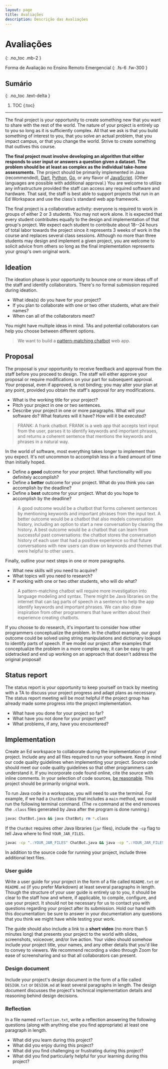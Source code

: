 ```yaml
---
layout: page
title: Avaliações
description: Descrição das Avaliações
---
```


# Avaliações

{: .no_toc .mb-2 }

Forma de Avaliação no Ensino Remoto Emergencial
{: .fs-6 .fw-300 }

## Sumário
{: .no_toc .text-delta }

1. TOC
{:toc}

---

The final project is your opportunity to create something new that you want to share with the rest of the world. The nature of your project is entirely up to you so long as it is sufficiently complex. All that we ask is that you build something of interest to you, that you solve an actual problem, that you impact campus, or that you change the world. Strive to create something that outlives this course.

**The final project must involve developing an algorithm that either responds to user input or answers a question given a dataset. The problem should be at least as complex as the individual take-home assessments.** The project should be primarily implemented in Java (recommended), [Dart](https://dart.dev/), [Python](https://www.python.org/), [Go](https://golang.org/), or any flavor of [JavaScript](https://www.javascript.com/). (Other languages are possible with additional approval.) You are welcome to utilize any infrastructure provided the staff can access any required software and hardware. That said, the staff is best able to support projects that run in an Ed Workspace and use the class's standard web app framework.

The final project is a collaborative activity: everyone is required to work in groups of either 2 or 3 students. You may not work alone. It is expected that every student contributes equally to the design and implementation of that group's project. We expect each student to contribute about 18--24 hours of total labor towards the project since it represents 3 weeks of work in the course and replaces several class sessions. Although no more than three students may design and implement a given project, you are welcome to solicit advice from others so long as the final implementation represents your group's own original work.

## Ideation

The ideation phase is your opportunity to bounce one or more ideas off of the staff and identify collaborators. There's no formal submission required during ideation.

- What idea(s) do you have for your project?
- If you plan to collaborate with one or two other students, what are their names?
- When can all of the collaborators meet?

You might have multiple ideas in mind. TAs and potential collaborators can help you choose between different options.

> We want to build a [pattern-matching chatbot](https://en.wikipedia.org/wiki/ELIZA) web app.

## Proposal

The proposal is your opportunity to receive feedback and approval from the staff before you proceed to design. The staff will either approve your proposal or require modifications on your part for subsequent approval. Your proposal, even if approved, is not binding; you may alter your plan at any point, provided you obtain the staff's approval for any modifications.

- What is the working title for your project?
- Pitch your project in one or two sentences.
- Describe your project in one or more paragraphs. What will your software do? What features will it have? How will it be executed?

> FRANK: A frank chatbot. FRANK is a web app that accepts text input from the user, parses it to identify keywords and important phrases, and returns a coherent sentence that mentions the keywords and phrases in a natural way.

In the world of software, most everything takes longer to implement than you expect. It's not uncommon to accomplish less in a fixed amount of time than initially hoped.

- Define a **good** outcome for your project. What functionality will you definitely accomplish?
- Define a **better** outcome for your project. What do you think you can accomplish by the deadline?
- Define a **best** outcome for your project. What do you hope to accomplish by the deadline?

> A good outcome would be a chatbot that forms coherent sentences by mentioning keywords and important phrases from the input text. A better outcome would be a chatbot that also models conversation history, including an option to start a new conversation by clearing the history. A best outcome would be a chatbot that can learn from successful past conversations: the chatbot stores the conversation history of each user that had a positive experience so that future conversations with new users can draw on keywords and themes that were helpful to other users.

Finally, outline your next steps in one or more paragraphs.

- What new skills will you need to acquire?
- What topics will you need to research?
- If working with one or two other students, who will do what?

> A pattern-matching chatbot will require more investigation into language modeling and syntax. There might be Java libraries on the internet that can tag parts of speech in a sentence to help the app identify keywords and important phrases. We can also draw inspiration from other programmers that have written about their experience creating chatbots.

If you choose to do research, it's important to consider how other programmers conceptualize the problem. In the chatbot example, our good outcome could be solved using string manipulations and dictionary lookups to identify parts of speech. If we model our project after examples that conceptualize the problem in a more complex way, it can be easy to get sidetracked and end up working on an approach that doesn't address the original proposal!

## Status report

The status report is your opportunity to keep yourself on track by meeting with a TA to discuss your project progress and adapt plans as necessary. The status report meeting will be most helpful if the project group has already made some progress into the project implementation.

- What have you done for your project so far?
- What have you not done for your project yet?
- What problems, if any, have you encountered?

## Implementation

Create an Ed workspace to collaborate during the implementation of your project. Include any and all files required to run your software. Keep in mind our code quality guidelines when implementing your project. Source code should meet our code quality guidelines so that other programmers can understand it. If you incorporate code found online, cite the source with inline comments. In your selection of code sources, [be reasonable](https://apps.leg.wa.gov/WAC/default.aspx?cite=478-121-107). This project should be primarily original work.

To run Java code in a workspace, you will need to use the terminal. For example, if we had a `ChatBot` class that includes a `main` method, we could run the following terminal command. (The `rm` command at the end removes the `.class` files generated by Java after the program is done running.)

```sh
javac ChatBot.java && java ChatBot; rm *.class
```

If the `ChatBot` requires other Java libraries (`jar` files), include the `-cp` flag to tell Java where to find `YOUR_JAR_FILES`.

```sh
javac -cp ".:YOUR_JAR_FILES" ChatBot.java && java -cp ".:YOUR_JAR_FILES" ChatBot; rm *.class
```

In addition to the source code for running your project, include three additional text files.

### User guide

Write a user guide for your project in the form of a file called `README.txt` or `README.md` (if you prefer Markdown) at least several paragraphs in length. Though the structure of your user guide is entirely up to you, it should be clear to the staff how and where, if applicable, to compile, configure, and use your project. It should not be necessary for us to contact you with questions regarding your project after its submission. Hold our hand with this documentation: be sure to answer in your documentation any questions that you think we might have while testing your work.

The guide should also include a link to a **short video** (no more than 5 minutes long) that presents your project to the world with slides, screenshots, voiceover, and/or live action. Your video should somehow include your project title, your names, and any other details that you'd like to convey to viewers. We recommend recording a video through Zoom for ease of screensharing and so that all collaborators can present.

### Design document

Include your project's design document in the form of a file called `DESIGN.txt` or `DESIGN.md` at least several paragraphs in length. The design document discusses the project's technical implementation details and reasoning behind design decisions.

### Reflection

In a file named `reflection.txt`, write a reflection answering the following questions (along with anything else you find appropriate) at least one paragraph in length.

- What did you learn during this project?
- What did you enjoy during this project?
- What did you find challenging or frustrating during this project?
- What did you find particularly helpful for your learning during this project?

